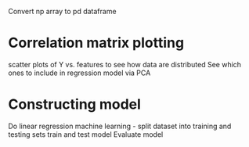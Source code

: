 Convert np array to pd dataframe

# Correlation matrix plotting
scatter plots of Y vs. features to see how data are distributed
See which ones to include in regression model via PCA

# Constructing model
Do linear regression
machine learning - split dataset into training and testing sets
train and test model
Evaluate model
